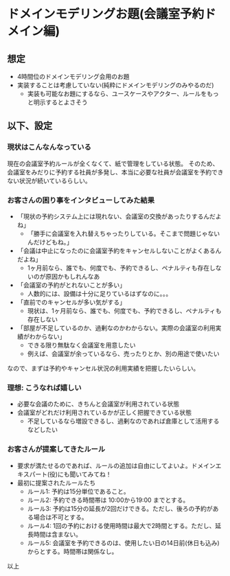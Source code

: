 ドメインモデリングお題(会議室予約ドメイン編)
==========================

## 想定
- 4時間位のドメインモデリング会用のお題
- 実装することは考慮していない(純粋にドメインモデリングのみやるのだ)
    - 実装も可能なお題にするなら、ユースケースやアクター、ルールをもっと明示するとよさそう

## 以下、設定
### 現状はこんなんなっている
現在の会議室予約ルールが全くなくて、紙で管理をしている状態。
そのため、会議室をみだりに予約する社員が多発し、本当に必要な社員が会議室を予約できない状況が続いているらしい。

### お客さんの困り事をインタビューしてみた結果
- 「現状の予約システム上には現れない、会議室の交換があったりするんだよね」
    - 「勝手に会議室を入れ替えちゃったりしている。そこまで問題じゃないんだけどもね。」
- 「会議は中止になったのに会議室予約をキャンセルしないことがよくあるんだよね」
    - 1ヶ月前なら、誰でも、何度でも、予約できるし、ペナルティも存在しないのが原因かもしれんなあ
- 「会議室の予約がとれないことが多い」
    - 人数的には、設備は十分に足りているはずなのに。。。
- 「直前でのキャンセルが多い気がする」
    - 現状は、1ヶ月前なら、誰でも、何度でも、予約できるし、ペナルティも存在しない
- 「部屋が不足しているのか、過剰なのかわからない。実際の会議室の利用実績がわからない」
    - できる限り無駄なく会議室を用意したい
    - 例えば、会議室が余っているなら、売ったりとか、別の用途で使いたい

なので、まずは予約やキャンセル状況の利用実績を把握したいらしい。

### 理想: こうなれば嬉しい
- 必要な会議のために、きちんと会議室が利用されている状態
- 会議室がどれだけ利用されているかが正しく把握できている状態
    - 不足しているなら増設できるし、過剰なのであれば倉庫として活用するなどしたい

### お客さんが提案してきたルール
- 要求が満たせるのであれば、ルールの追加は自由にしてよいよ。ドメインエキスパート(役)にも聞いてみてね！
- 最初に提案されたルールたち
    - ルール1: 予約は15分単位であること。
    - ルール2: 予約できる時間帯は 10:00から19:00 までとする。
    - ルール3: 予約は15分の延長が2回だけできる。ただし、後ろの予約がある場合は不可とする。
    - ルール4: 1回の予約における使用時間は最大で2時間とする。ただし、延長時間は含まない。
    - ルール5: 会議室を予約できるのは、使用したい日の14日前(休日も込み)からとする。時間帯は関係なし。

以上
